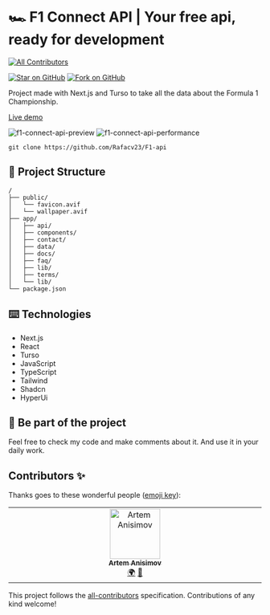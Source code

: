 # 🏎️ F1 Connect API | Your free api, ready for development

<!-- ALL-CONTRIBUTORS-BADGE:START - Do not remove or modify this section -->

[![All Contributors](https://img.shields.io/badge/all_contributors-1-orange.svg?style=flat-square)](#contributors-)

<!-- ALL-CONTRIBUTORS-BADGE:END -->

[![Star on GitHub](https://img.shields.io/github/stars/rafacv23/F1-api?style=social)](https://github.com/rafacv23/F1-api) [![Fork on GitHub](https://img.shields.io/github/forks/rafacv23/F1-api?style=social)](https://github.com/rafacv23/F1-api/fork)

Project made with Next.js and Turso to take all the data about the Formula 1 Championship.

[Live demo](https://f1-connect-api.vercel.app)

![f1-connect-api-preview](https://i.imgur.com/BDxpw46.png)
![f1-connect-api-performance](https://i.imgur.com/9FiC5VK.png)

```
git clone https://github.com/Rafacv23/F1-api
```

## 🚀 Project Structure

```text
/
├── public/
│   └── favicon.avif
│   └── wallpaper.avif
├── app/
│   ├── api/
│   ├── components/
│   ├── contact/
│   ├── data/
│   ├── docs/
│   ├── faq/
│   ├── lib/
│   ├── terms/
│   └── lib/
└── package.json
```

## ⌨️ Technologies

- Next.js
- React
- Turso
- JavaScript
- TypeScript
- Tailwind
- Shadcn
- HyperUi

## 👀 Be part of the project

Feel free to check my code and make comments about it. And use it in your daily work.

## Contributors ✨

Thanks goes to these wonderful people ([emoji key](https://allcontributors.org/docs/en/emoji-key)):

<!-- ALL-CONTRIBUTORS-LIST:START - Do not remove or modify this section -->
<!-- prettier-ignore-start -->
<!-- markdownlint-disable -->
<table>
  <tbody>
    <tr>
      <td align="center" valign="top" width="14.28%"><a href="https://github.com/mbhusty"><img src="https://avatars.githubusercontent.com/u/7149699?v=4?s=100" width="100px;" alt="Artem Anisimov"/><br /><sub><b>Artem Anisimov</b></sub></a><br /><a href="#translation-mbhusty" title="Translation">🌍</a> <a href="https://github.com/Rafacv23/F1-api/issues?q=author%3Ambhusty" title="Bug reports">🐛</a></td>
    </tr>
  </tbody>
</table>

<!-- markdownlint-restore -->
<!-- prettier-ignore-end -->

<!-- ALL-CONTRIBUTORS-LIST:END -->

This project follows the [all-contributors](https://github.com/all-contributors/all-contributors) specification. Contributions of any kind welcome!
